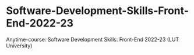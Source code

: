 # Software-Development-Skills-Front-End-2022-23
Anytime-course: Software Development Skills: Front-End 2022-23 (LUT University)
